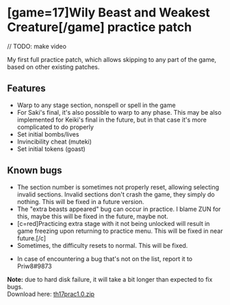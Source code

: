 # [game=17]Wily Beast and Weakest Creature[/game] practice patch

// TODO: make video

My first full practice patch, which allows skipping to any part of the game, based on other existing patches. 

## Features
- Warp to any stage section, nonspell or spell in the game
- For Saki's final, it's also possible to warp to any phase. This may be also implemented for Keiki's final in the future, but in that case it's more complicated to do properly
- Set initial bombs/lives
- Invincibility cheat (muteki)
- Set initial tokens (goast)

## Known bugs
- The section number is sometimes not properly reset, allowing selecting invalid sections. Invalid sections don't crash the game, they simply do nothing. This will be fixed in a future version.
- The "extra beasts appeared" bug can occur in practice. I blame ZUN for this, maybe this will be fixed in the future, maybe not.
- [c=red]Practicing extra stage with it not being unlocked will result in game freezing upon returning to practice menu. This will be fixed in near future.[/c]
- Sometimes, the difficulty resets to normal. This will be fixed.
* In case of encountering a bug that's not on the list, report it to Priw8#9873

**Note:** due to hard disk failure, it will take a bit longer than expected to fix bugs.  
Download here: [th17prac1.0.zip](/files/th17prac1.0.zip)
